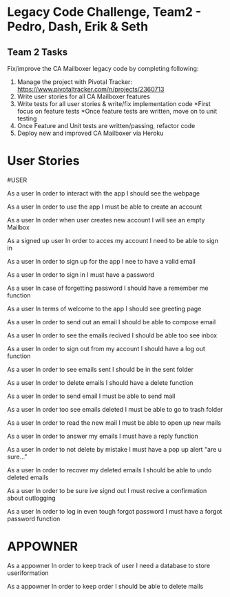 # Legacy Code Challenge, Team2 - Pedro, Dash, Erik & Seth

## Team 2 Tasks
Fix/improve the CA Mailboxer legacy code by completing following:

1. Manage the project with Pivotal Tracker:
https://www.pivotaltracker.com/n/projects/2360713
2. Write user stories for all CA Mailboxer features
3. Write tests for all user stories & write/fix implementation code
    *First focus on feature tests
    *Once feature tests are written, move on to unit testing
4. Once Feature and Unit tests are written/passing, refactor code
5. Deploy new and improved CA Mailboxer via Heroku


# User Stories

#USER

As a user 
In order to interact with the app
I should see the webpage

As a user
In order to use the app
I must be able to create an account

As a user
In order when user creates new account
I will see an empty Mailbox

As a signed up user
In order to acces my account
I need to be able to sign in

As a user 
In order to sign up for the app
I nee to have a valid email

As a user 
In order to sign in
I must have a password

As a user 
In case of forgetting password
I should have a remember me function 

As a user 
In terms of welcome to the app 
I should see greeting page

As a user 
In order to send out an email
I should be able to compose email 

As a user 
In order to see the emails recived 
I should be able too see inbox

As a user 
In order to sign out from my account
I should have a log out function

As a user 
In order to see emails sent
I should be in the sent folder

As a user 
In order to delete emails
I should have a delete function 

As a user
In order to send email
I must be able to send mail

As a user 
In order too see emails deleted
I must be able to go to trash folder

As a user 
In order to read the new mail
I must be able to open up new mails

As a user 
In order to answer my emails
I must have a reply function 

As a user 
In order to not delete by mistake
I must have a pop up alert "are u sure..."

As a user 
In order to recover my deleted emails
I should be able to undo deleted emails

As a user 
In order to be sure ive signd out
I must recive a confirmation about outlogging 

As a user 
In order to log in even tough forgot password 
I must have a forgot password function

# APPOWNER

As a appowner
In order to keep track of user 
I need a database to store useriformation 

As a appowner
In order to keep order 
I should be able to delete mails
